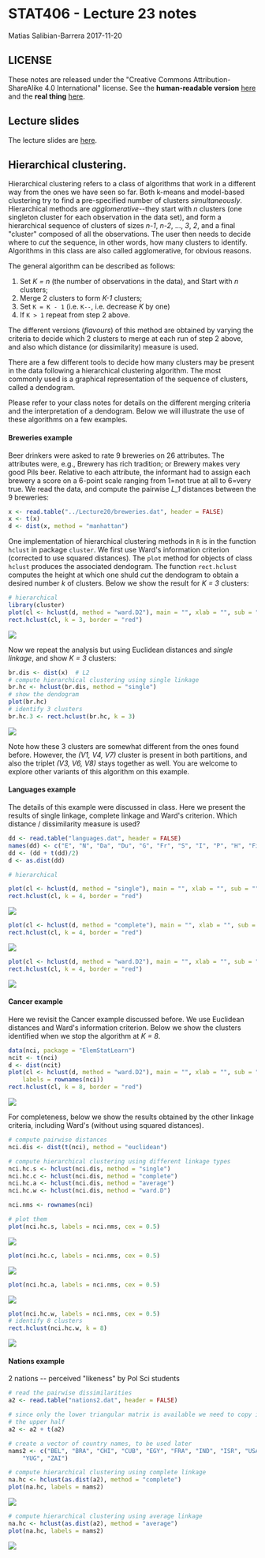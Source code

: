 STAT406 - Lecture 23 notes
================
Matias Salibian-Barrera
2017-11-20

LICENSE
-------

These notes are released under the "Creative Commons Attribution-ShareAlike 4.0 International" license. See the **human-readable version** [here](https://creativecommons.org/licenses/by-sa/4.0/) and the **real thing** [here](https://creativecommons.org/licenses/by-sa/4.0/legalcode).

Lecture slides
--------------

The lecture slides are [here](STAT406-17-lecture-23-preliminary.pdf).

Hierarchical clustering.
------------------------

Hierarchical clustering refers to a class of algorithms that work in a different way from the ones we have seen so far. Both k-means and model-based clustering try to find a pre-specified number of clusters *simultaneously*. Hierarchical methods are *agglomerative*--they start with *n* clusters (one singleton cluster for each observation in the data set), and form a hierarchical sequence of clusters of sizes *n-1*, *n-2*, ..., *3*, *2*, and a final "cluster" composed of all the observations. The user then needs to decide where to *cut* the sequence, in other words, how many clusters to identify. Algorithms in this class are also called agglomerative, for obvious reasons.

The general algorithm can be described as follows:

1.  Set *K = n* (the number of observations in the data), and Start with *n* clusters;
2.  Merge 2 clusters to form *K-1* clusters;
3.  Set `K = K - 1` (i.e. `K--`, i.e. decrease *K* by one)
4.  If `K > 1` repeat from step 2 above.

The different versions (*flavours*) of this method are obtained by varying the criteria to decide which 2 clusters to merge at each run of step 2 above, and also which distance (or dissimilarity) measure is used.

There are a few different tools to decide how many clusters may be present in the data following a hierarchical clustering algorithm. The most commonly used is a graphical representation of the sequence of clusters, called a dendogram.

Please refer to your class notes for details on the different merging criteria and the interpretation of a dendogram. Below we will illustrate the use of these algorithms on a few examples.

#### Breweries example

Beer drinkers were asked to rate 9 breweries on 26 attributes. The attributes were, e.g., Brewery has rich tradition; or Brewery makes very good Pils beer. Relative to each attribute, the informant had to assign each brewery a score on a 6-point scale ranging from 1=not true at all to 6=very true. We read the data, and compute the pairwise *L\_1* distances between the 9 breweries:

``` r
x <- read.table("../Lecture20/breweries.dat", header = FALSE)
x <- t(x)
d <- dist(x, method = "manhattan")
```

One implementation of hierarchical clustering methods in `R` is in the function `hclust` in package `cluster`. We first use Ward's information criterion (corrected to use squared distances). The `plot` method for objects of class `hclust` produces the associated dendogram. The function `rect.hclust` computes the height at which one shuld *cut* the dendogram to obtain a desired number *k* of clusters. Below we show the result for *K = 3* clusters:

``` r
# hierarchical
library(cluster)
plot(cl <- hclust(d, method = "ward.D2"), main = "", xlab = "", sub = "", hang = -1)
rect.hclust(cl, k = 3, border = "red")
```

![](README_files/figure-markdown_github-ascii_identifiers/breweries.2-1.png)

Now we repeat the analysis but using Euclidean distances and *single linkage*, and show *K = 3* clusters:

``` r
br.dis <- dist(x)  # L2
# compute hierarchical clustering using single linkage
br.hc <- hclust(br.dis, method = "single")
# show the dendogram
plot(br.hc)
# identify 3 clusters
br.hc.3 <- rect.hclust(br.hc, k = 3)
```

![](README_files/figure-markdown_github-ascii_identifiers/breweries2-1.png)

Note how these 3 clusters are somewhat different from the ones found before. However, the *(V1, V4, V7)* cluster is present in both partitions, and also the triplet *(V3, V6, V8)* stays together as well. You are welcome to explore other variants of this algorithm on this example.

#### Languages example

The details of this example were discussed in class. Here we present the results of single linkage, complete linkage and Ward's criterion. Which distance / dissimilarity measure is used?

``` r
dd <- read.table("languages.dat", header = FALSE)
names(dd) <- c("E", "N", "Da", "Du", "G", "Fr", "S", "I", "P", "H", "Fi")
dd <- (dd + t(dd)/2)
d <- as.dist(dd)

# hierarchical

plot(cl <- hclust(d, method = "single"), main = "", xlab = "", sub = "", hang = -1)
rect.hclust(cl, k = 4, border = "red")
```

![](README_files/figure-markdown_github-ascii_identifiers/languages-1.png)

``` r
plot(cl <- hclust(d, method = "complete"), main = "", xlab = "", sub = "", hang = -1)
rect.hclust(cl, k = 4, border = "red")
```

![](README_files/figure-markdown_github-ascii_identifiers/languages-2.png)

``` r
plot(cl <- hclust(d, method = "ward.D2"), main = "", xlab = "", sub = "", hang = -1)
rect.hclust(cl, k = 4, border = "red")
```

![](README_files/figure-markdown_github-ascii_identifiers/languages-3.png)

<!-- # ```{r languages2} -->
<!-- # # read the pairwise dissimilarities -->
<!-- # # (there's no data!) -->
<!-- # a.la <- read.table('languages.dat', header=FALSE) -->
<!-- #  -->
<!-- # # since only the lower triangular matrix is available -->
<!-- # # we need to copy it on the upper half -->
<!-- # a.la <- a.la + t(a.la) -->
<!-- #  -->
<!-- # # create a vector of language names, to be used later -->
<!-- # la.nms <- c('E', 'N', 'Da', 'Du', 'G', 'Fr', 'S', 'I', -->
<!-- # 'P', 'H', 'Fi') -->
<!-- #  -->
<!-- # # compute hierarchical clustering using single linkage -->
<!-- # la.hc <- hclust(as.dist(a.la), method='single') -->
<!-- #  -->
<!-- # # show the dendogram, use labels in object la.nms -->
<!-- # plot(la.hc, labels=la.nms) -->
<!-- #  -->
<!-- # # compute hierarchical clustering using complete linkage -->
<!-- # la.hc <- hclust(as.dist(a.la), method='complete') -->
<!-- #  -->
<!-- # # show the dendogram, use labels in object la.nms -->
<!-- # plot(la.hc, labels=la.nms) -->
<!-- # ``` -->
<!-- #  -->
#### Cancer example

Here we revisit the Cancer example discussed before. We use Euclidean distances and Ward's information criterion. Below we show the clusters identified when we stop the algorithm at *K = 8*.

``` r
data(nci, package = "ElemStatLearn")
ncit <- t(nci)
d <- dist(ncit)
plot(cl <- hclust(d, method = "ward.D2"), main = "", xlab = "", sub = "", hang = -1, 
    labels = rownames(nci))
rect.hclust(cl, k = 8, border = "red")
```

![](README_files/figure-markdown_github-ascii_identifiers/cancer-1.png)

For completeness, below we show the results obtained by the other linkage criteria, including Ward's (without using squared distances).

``` r
# compute pairwise distances
nci.dis <- dist(t(nci), method = "euclidean")

# compute hierarchical clustering using different linkage types
nci.hc.s <- hclust(nci.dis, method = "single")
nci.hc.c <- hclust(nci.dis, method = "complete")
nci.hc.a <- hclust(nci.dis, method = "average")
nci.hc.w <- hclust(nci.dis, method = "ward.D")

nci.nms <- rownames(nci)

# plot them
plot(nci.hc.s, labels = nci.nms, cex = 0.5)
```

![](README_files/figure-markdown_github-ascii_identifiers/cancer2-1.png)

``` r
plot(nci.hc.c, labels = nci.nms, cex = 0.5)
```

![](README_files/figure-markdown_github-ascii_identifiers/cancer2-2.png)

``` r
plot(nci.hc.a, labels = nci.nms, cex = 0.5)
```

![](README_files/figure-markdown_github-ascii_identifiers/cancer2-3.png)

``` r
plot(nci.hc.w, labels = nci.nms, cex = 0.5)
# identify 8 clusters
rect.hclust(nci.hc.w, k = 8)
```

![](README_files/figure-markdown_github-ascii_identifiers/cancer2-4.png)

<!-- #### UN Votes -->
<!-- ```{r unvotes} -->
<!-- X <- read.table(file='../Lecture20/unvotes.csv', sep=',', row.names=1, header=TRUE) -->
<!-- ``` -->
#### Nations example

2 nations -- perceived "likeness" by Pol Sci students

``` r
# read the pairwise dissimilarities
a2 <- read.table("nations2.dat", header = FALSE)

# since only the lower triangular matrix is available we need to copy it on
# the upper half
a2 <- a2 + t(a2)

# create a vector of country names, to be used later
nams2 <- c("BEL", "BRA", "CHI", "CUB", "EGY", "FRA", "IND", "ISR", "USA", "USS", 
    "YUG", "ZAI")

# compute hierarchical clustering using complete linkage
na.hc <- hclust(as.dist(a2), method = "complete")
plot(na.hc, labels = nams2)
```

![](README_files/figure-markdown_github-ascii_identifiers/nations-1.png)

``` r
# compute hierarchical clustering using average linkage
na.hc <- hclust(as.dist(a2), method = "average")
plot(na.hc, labels = nams2)
```

![](README_files/figure-markdown_github-ascii_identifiers/nations-2.png)
